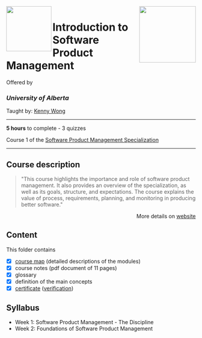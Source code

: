 <a href="https://www.coursera.org/learn/introduction-to-software-product-management?specialization=product-management">
<img src="/img/Introduction%20to%20Software%20Product%20Management%20logo.avif" width="150" height="150" align="right">
</a>

<img src="https://upload.wikimedia.org/wikipedia/en/e/e8/University_of_Alberta_Logo_%282021%29.svg" width="120" height="120" align="left">

# Introduction to Software Product Management

Offered by 
### *University of Alberta*

Taught by: [Kenny Wong](https://www.coursera.org/instructor/kennyw)

---

**5 hours** to complete - 3 quizzes

Course 1 of the [Software Product Management Specialization](../) 

---

## Course description

>"This course highlights the importance and role of software product management. It also provides an overview of the specialization, as well as its goals, structure, and expectations. The course explains the value of process, requirements, planning, and monitoring in producing better software."

<p align="right">More details on <a href="https://www.coursera.org/learn/introduction-to-software-product-management">website</a></p>

## Content
This folder contains 
- [x] [course map](./Resources/Course-Map---Introduction-to-Software-Product-Management.pdf) (detailed descriptions of the modules)
- [x] course notes (pdf document of 11 pages)
- [x] glossary
- [x] definition of the main concepts
- [x] [certificate](./Certificate/Coursera%20Certificate%20Getting%20Started%20with%20Go.pdf) ([verification](https://coursera.org/verify/97SDDKB9SQPV))

## Syllabus
- Week 1: Software Product Management - The Discipline
- Week 2: Foundations of Software Product Management


